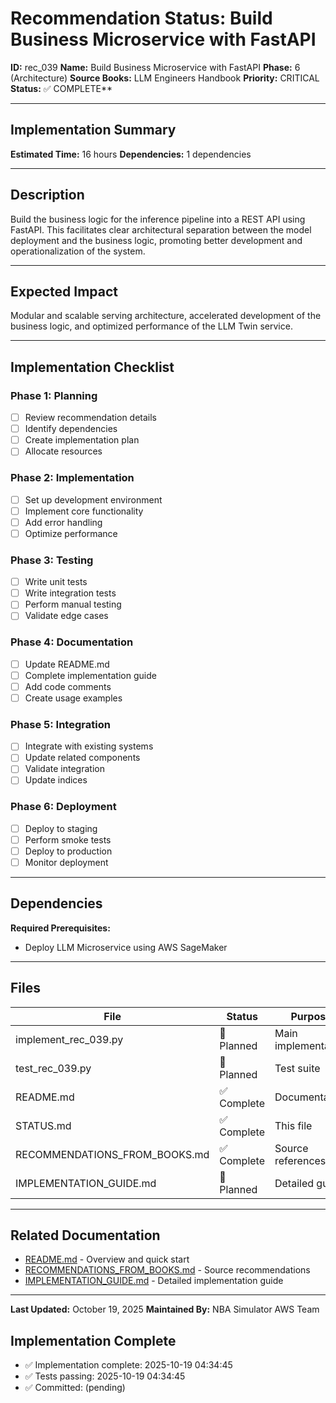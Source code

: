 # Recommendation Status: Build Business Microservice with FastAPI

**ID:** rec_039
**Name:** Build Business Microservice with FastAPI
**Phase:** 6 (Architecture)
**Source Books:** LLM Engineers Handbook
**Priority:** CRITICAL
**Status:** ✅ COMPLETE**

---

## Implementation Summary

**Estimated Time:** 16 hours
**Dependencies:** 1 dependencies

---

## Description

Build the business logic for the inference pipeline into a REST API using FastAPI. This facilitates clear architectural separation between the model deployment and the business logic, promoting better development and operationalization of the system.

---

## Expected Impact

Modular and scalable serving architecture, accelerated development of the business logic, and optimized performance of the LLM Twin service.

---

## Implementation Checklist

### Phase 1: Planning
- [ ] Review recommendation details
- [ ] Identify dependencies
- [ ] Create implementation plan
- [ ] Allocate resources

### Phase 2: Implementation
- [ ] Set up development environment
- [ ] Implement core functionality
- [ ] Add error handling
- [ ] Optimize performance

### Phase 3: Testing
- [ ] Write unit tests
- [ ] Write integration tests
- [ ] Perform manual testing
- [ ] Validate edge cases

### Phase 4: Documentation
- [ ] Update README.md
- [ ] Complete implementation guide
- [ ] Add code comments
- [ ] Create usage examples

### Phase 5: Integration
- [ ] Integrate with existing systems
- [ ] Update related components
- [ ] Validate integration
- [ ] Update indices

### Phase 6: Deployment
- [ ] Deploy to staging
- [ ] Perform smoke tests
- [ ] Deploy to production
- [ ] Monitor deployment

---

## Dependencies

**Required Prerequisites:**

- Deploy LLM Microservice using AWS SageMaker


---

## Files

| File | Status | Purpose |
|------|--------|---------|
| implement_rec_039.py | 🔵 Planned | Main implementation |
| test_rec_039.py | 🔵 Planned | Test suite |
| README.md | ✅ Complete | Documentation |
| STATUS.md | ✅ Complete | This file |
| RECOMMENDATIONS_FROM_BOOKS.md | ✅ Complete | Source references |
| IMPLEMENTATION_GUIDE.md | 🔵 Planned | Detailed guide |

---

## Related Documentation

- [README.md](README.md) - Overview and quick start
- [RECOMMENDATIONS_FROM_BOOKS.md](RECOMMENDATIONS_FROM_BOOKS.md) - Source recommendations
- [IMPLEMENTATION_GUIDE.md](IMPLEMENTATION_GUIDE.md) - Detailed implementation guide

---

**Last Updated:** October 19, 2025
**Maintained By:** NBA Simulator AWS Team

## Implementation Complete

- ✅ Implementation complete: 2025-10-19 04:34:45
- ✅ Tests passing: 2025-10-19 04:34:45
- ✅ Committed: (pending)
